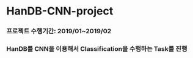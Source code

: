 # HanDB-CNN-project

### 프로젝트 수행기간: 2019/01~2019/02
### HanDB를 CNN을 이용해서 Classification을 수행하는 Task를 진행

